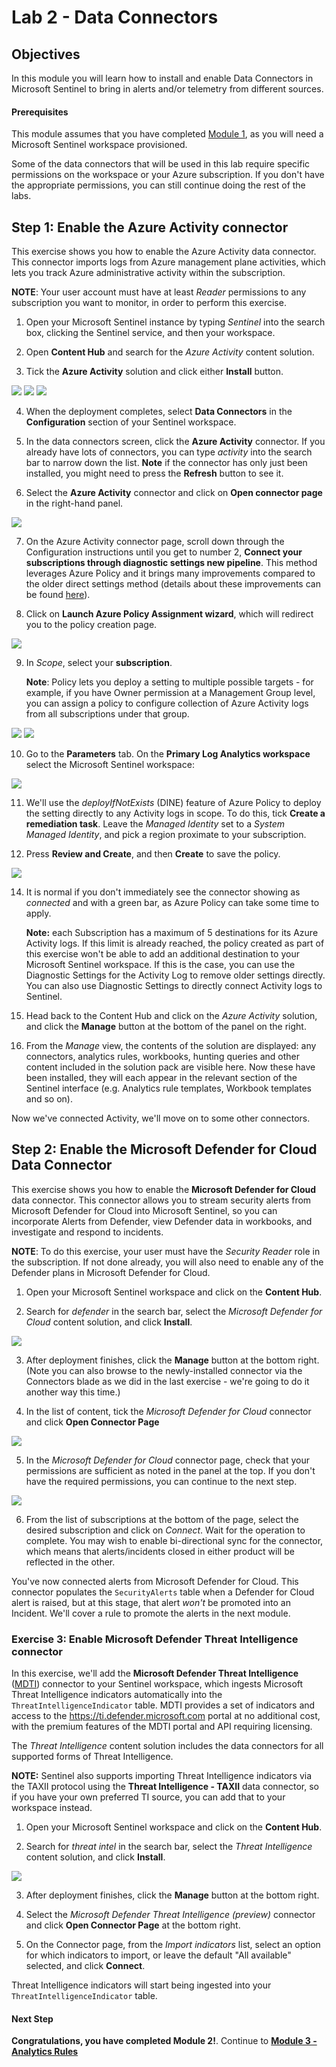 # Lab 2 - Data Connectors

## Objectives

In this module you will learn how to install and enable Data Connectors in Microsoft Sentinel to bring in alerts and/or telemetry from different sources.

#### Prerequisites

This module assumes that you have completed [Module 1](Lab-1-Setting-up-the-environment.md), as you will need a Microsoft Sentinel workspace provisioned.

Some of the data connectors that will be used in this lab require specific permissions on the workspace or your Azure subscription. If you don't have the appropriate permissions, you can still continue doing the rest of the labs.



## Step 1: Enable the Azure Activity connector

This exercise shows you how to enable the Azure Activity data connector. This connector imports logs from Azure management plane activities, which lets you track Azure administrative activity within the subscription.

**NOTE**: Your user account must have at least *Reader* permissions to any subscription you want to monitor, in order to perform this exercise.

1. Open your Microsoft Sentinel instance by typing *Sentinel* into the search box, clicking the Sentinel service, and then your workspace.

2. Open **Content Hub** and search for the *Azure Activity* content solution.

3. Tick the **Azure Activity** solution and click either **Install** button.

![](/images/79File.jpg)
![](/images/78File.jpg)
![](/images/77File.jpg)

4. When the deployment completes, select **Data Connectors** in the **Configuration** section of your Sentinel workspace.

5. In the data connectors screen, click the **Azure Activity** connector. If you already have lots of connectors, you can type *activity* into the search bar to narrow down the list. **Note** if the connector has only just been installed, you might need to press the **Refresh** button to see it.
   
6. Select the **Azure Activity** connector and click on **Open connector page** in the right-hand panel.

![](/images/76File.jpg)

7. On the Azure Activity connector page, scroll down through the Configuration instructions until you get to number 2, **Connect your subscriptions through diagnostic settings new pipeline**. This method leverages Azure Policy and it brings many improvements compared to the older direct settings method (details about these improvements can be found [here](https://techcommunity.microsoft.com/t5/azure-sentinel/moving-azure-activity-connector-to-an-improved-method/ba-p/2479552)).

8. Click on **Launch Azure Policy Assignment wizard**, which will redirect you to the policy creation page.

![](/images/75File.jpg)

9. In *Scope*, select your **subscription**.

    **Note**: Policy lets you deploy a setting to multiple possible targets - for example, if you have Owner permission at a Management Group level, you can assign a policy to configure collection of Azure Activity logs from all subscriptions under that group.

![](/images/74File.jpg)
![](/images/73File.jpg)

10. Go to the **Parameters** tab. On the **Primary Log Analytics workspace** select the Microsoft Sentinel workspace:

![](/images/72File.jpg)

11. We'll use the *deployIfNotExists* (DINE) feature of Azure Policy to deploy the setting directly to any Activity logs in scope.
    To do this, tick **Create a remediation task**. 
    Leave the *Managed Identity* set to a *System Managed Identity*, and pick a region proximate to your subscription. 


12. Press **Review and Create**, and then **Create** to save the policy.

![](/images/71File.jpg)

14. It is normal if you don't immediately see the connector showing as *connected* and with a green bar, as Azure Policy can take some time to apply.

    **Note:** each Subscription has a maximum of 5 destinations for its Azure Activity logs. If this limit is already reached, the policy created as part of this exercise won't be able to add an additional destination to your Microsoft Sentinel workspace. If this is the case, you can use the Diagnostic Settings for the Activity Log to remove older settings directly. You can also use Diagnostic Settings to directly connect Activity logs to Sentinel.

15. Head back to the Content Hub and click on the *Azure Activity* solution, and click the **Manage** button at the bottom of the panel on the right. 

    
16. From the *Manage* view, the contents of the solution are displayed: any connectors, analytics rules, workbooks, hunting queries and other content included in the solution pack are visible here. Now these have been installed, they will each appear in the relevant section of the Sentinel interface (e.g. Analytics rule templates, Workbook templates and so on).


Now we've connected Activity, we'll move on to some other connectors.




## Step 2: Enable the Microsoft Defender for Cloud Data Connector

This exercise shows you how to enable the **Microsoft Defender for Cloud** data connector. This connector allows you to stream security alerts from Microsoft Defender for Cloud into Microsoft Sentinel, so you can incorporate Alerts from Defender, view Defender data in workbooks, and investigate and respond to incidents.

**NOTE**: To do this exercise, your user must have the *Security Reader* role in the subscription. If not done already, you will also need to enable any of the Defender plans in Microsoft Defender for Cloud.

1. Open your Microsoft Sentinel workspace and click on the **Content Hub**.

2. Search for *defender* in the search bar, select the *Microsoft Defender for Cloud* content solution, and click **Install**.

![](/images/70File.jpg)

3. After deployment finishes, click the **Manage** button at the bottom right. (Note you can also browse to the newly-installed connector via the Connectors blade as we did in the last exercise - we're going to do it another way this time.)

4. In the list of content, tick the *Microsoft Defender for Cloud* connector and click **Open Connector Page**

![](/images/69File.jpg)

5. In the *Microsoft Defender for Cloud* connector page, check that your permissions are sufficient as noted in the panel at the top. If you don't have the required permissions, you can continue to the next step.

![](/images/68File.jpg)

6. From the list of subscriptions at the bottom of the page, select the desired subscription and click on *Connect*. Wait for the operation to complete. You may wish to enable bi-directional sync for the connector, which means that alerts/incidents closed in either product will be reflected in the other.

You've now connected alerts from Microsoft Defender for Cloud. This connector populates the `SecurityAlerts` table when a Defender for Cloud alert is raised, but at this stage, that alert *won't* be promoted into an Incident. We'll cover a rule to promote the alerts in the next module.

### Exercise 3: Enable Microsoft Defender Threat Intelligence connector

In this exercise, we'll add the **Microsoft Defender Threat Intelligence** ([MDTI](https://learn.microsoft.com/en-us/defender/threat-intelligence/what-is-microsoft-defender-threat-intelligence-defender-ti)) connector to your Sentinel workspace, which ingests Microsoft Threat Intelligence indicators automatically into the `ThreatIntelligenceIndicator` table. MDTI provides a set of indicators and access to the https://ti.defender.microsoft.com portal at no additional cost, with the premium features of the MDTI portal and API requiring licensing.

The *Threat Intelligence* content solution includes the data connectors for all supported forms of Threat Intelligence.

**NOTE:** Sentinel also supports importing Threat Intelligence indicators via the TAXII protocol using the **Threat Intelligence - TAXII** data connector, so if you have your own preferred TI source, you can add that to your workspace instead.

1. Open your Microsoft Sentinel workspace and click on the **Content Hub**.

2. Search for *threat intel* in the search bar, select the *Threat Intelligence* content solution, and click **Install**.

![](/images/67File.jpg)

3. After deployment finishes, click the **Manage** button at the bottom right.


4. Select the *Microsoft Defender Threat Intelligence (preview)* connector and click **Open Connector Page** at the bottom right.


5. On the Connector page, from the *Import indicators* list, select an option for which indicators to import, or leave the default "All available" selected, and click **Connect**.


Threat Intelligence indicators will start being ingested into your `ThreatIntelligenceIndicator` table.


#### Next Step

**Congratulations, you have completed Module 2!**. Continue to **[Module 3 - Analytics Rules](./Module-3-Analytics-Rules.md)**
